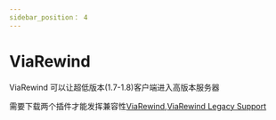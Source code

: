 ```yaml
---
sidebar_position： 4
---
```


# ViaRewind

ViaRewind 可以让超低版本(1.7-1.8)客户端进入高版本服务器

需要下载两个插件才能发挥兼容性[ViaRewind](https://ci.viaversion.com/view/ViaRewind/job/ViaRewind),[ViaRewind Legacy Support](https://ci.viaversion.com/view/ViaRewind/job/ViaRewind%20Legacy%20Support/)
